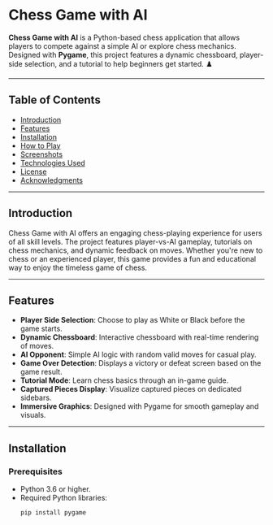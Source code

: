 # Chess Game with AI

**Chess Game with AI** is a Python-based chess application that allows players to compete against a simple AI or explore chess mechanics. Designed with **Pygame**, this project features a dynamic chessboard, player-side selection, and a tutorial to help beginners get started. ♟️

---

## Table of Contents
- [Introduction](#introduction)
- [Features](#features)
- [Installation](#installation)
- [How to Play](#how-to-play)
- [Screenshots](#screenshots)
- [Technologies Used](#technologies-used)
- [License](#license)
- [Acknowledgments](#acknowledgments)

---

## Introduction

Chess Game with AI offers an engaging chess-playing experience for users of all skill levels. The project features player-vs-AI gameplay, tutorials on chess mechanics, and dynamic feedback on moves. Whether you're new to chess or an experienced player, this game provides a fun and educational way to enjoy the timeless game of chess.

---

## Features

- **Player Side Selection**: Choose to play as White or Black before the game starts.
- **Dynamic Chessboard**: Interactive chessboard with real-time rendering of moves.
- **AI Opponent**: Simple AI logic with random valid moves for casual play.
- **Game Over Detection**: Displays a victory or defeat screen based on the game result.
- **Tutorial Mode**: Learn chess basics through an in-game guide.
- **Captured Pieces Display**: Visualize captured pieces on dedicated sidebars.
- **Immersive Graphics**: Designed with Pygame for smooth gameplay and visuals.

---

## Installation

### Prerequisites
- Python 3.6 or higher.
- Required Python libraries:
  ```bash
  pip install pygame
